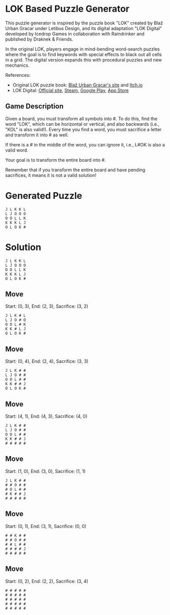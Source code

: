 # LOK Based Puzzle Generator

This puzzle generator is inspired by the puzzle book "LOK" created by Blaž Urban Gracar under Letibus Design, and its digital adaptation "LOK Digital" developed by Icedrop Games in collaboration with Raindrinker and published by Draknek & Friends.

In the original LOK, players engage in mind-bending word-search puzzles where the goal is to find keywords with special effects to black out all cells in a grid. The digital version expands this with procedural puzzles and new mechanics.

References:
- Original LOK puzzle book: [Blaž Urban Gracar's site](https://www.blazgracar.com/lok) and [Itch.io](https://letibus.itch.io/lok)
- LOK Digital: [Official site](https://lok-digital.com/), [Steam](https://store.steampowered.com/app/2207440/LOK_Digital/), [Google Play](https://play.google.com/store/apps/details?id=com.IcedropGames.LOK), [App Store](https://apps.apple.com/us/app/lok-digital/id6476513210)

## Game Description

Given a board, you must transform all symbols into #. To do this, find the word "LOK", which can be horizontal or vertical, and also backwards (i.e., "KOL" is also valid!). Every time you find a word, you must sacrifice a letter and transform it into # as well.

If there is a # in the middle of the word, you can ignore it, i.e., L#OK is also a valid word.

Your goal is to transform the entire board into #.

Remember that if you transform the entire board and have pending sacrifices, it means it is not a valid solution!

# Generated Puzzle

```
J L K K L
L J O O O
O O L L K
K K K L J
O L O K #
```

# Solution

```
J L K K L
L J O O O
O O L L K
K K K L J
O L O K #
```

## Move

Start: (0, 3), End: (2, 3), Sacrifice: (3, 2)

```
J L K # L
L J O # O
O O L # K
K K # L J
O L O K #
```

## Move

Start: (0, 4), End: (2, 4), Sacrifice: (3, 3)

```
J L K # #
L J O # #
O O L # #
K K # # J
O L O K #
```

## Move

Start: (4, 1), End: (4, 3), Sacrifice: (4, 0)

```
J L K # #
L J O # #
O O L # #
K K # # J
# # # # #
```

## Move

Start: (1, 0), End: (3, 0), Sacrifice: (1, 1)

```
J L K # #
# # O # #
# O L # #
# K # # J
# # # # #
```

## Move

Start: (0, 1), End: (3, 1), Sacrifice: (0, 0)

```
# # K # #
# # O # #
# # L # #
# # # # J
# # # # #
```

## Move

Start: (0, 2), End: (2, 2), Sacrifice: (3, 4)

```
# # # # #
# # # # #
# # # # #
# # # # #
# # # # #
```


